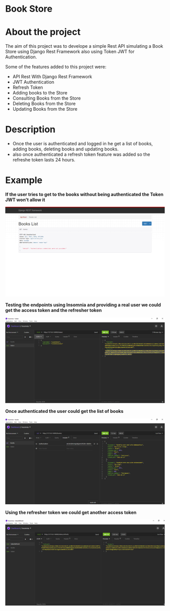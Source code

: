 # Book Store

# About the project
The aim of this project was to develope a simple Rest API simulating a Book Store using Django Rest Framework 
also using Token JWT for Authentication.

Some of the features added to this project were:
- API Rest With Django Rest Framework
- JWT Authentication
- Refresh Token
- Adding books to the Store
- Consulting Books from the Store
- Deleting Books from the Store
- Updating Books from the Store

# Description
- Once the user is authenticated and logged in he get a list of books, adding books, deleting books and updating books.
- also once authenticated a refresh token feature was added so the refreshe token lasts 24 hours.


# Example
__If the user tries to get to the books without being authenticated the Token JWT won't allow it__

![NotProvided Page](https://github.com/Brunotorres15/DjangoApiRest/blob/main/assets/NotProvided.png)

__Testing the endpoints using Insomnia and providing a real user we could get the access token and the refresher token__

![TokenProvided Page](https://github.com/Brunotorres15/DjangoApiRest/blob/main/assets/TokenProvided.png)

__Once authenticated the user could get the list of books__

![BooksList Page](https://github.com/Brunotorres15/DjangoApiRest/blob/main/assets/BooksList.png)

__Using the refresher token we could get another access token__

![TokenRefresh Page](https://github.com/Brunotorres15/DjangoApiRest/blob/main/assets/TokenRefresh.png)
